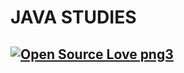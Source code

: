 # JAVA STUDIES
## [![Open Source Love png3](https://badges.frapsoft.com/os/v3/open-source.png?v=103)](https://github.com/ellerbrock/open-source-badges/)


